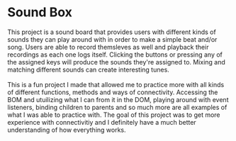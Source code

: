 <h1>Sound Box</h1>
This project is a sound board that provides users with different kinds of sounds they can play around with in order to make a simple beat and/or song. Users are able to record themsleves as well and playback their recordings as each one logs itself. Clicking the buttons or pressing any of the assigned keys will produce the sounds they're assigned to. Mixing and matching different sounds can create interesting tunes.
<br>
<br>
This is a fun project I made that allowed me to practice more with all kinds of different functions, methods and ways of connectivity. Accessing the BOM and utuilizing what I can from it in the DOM, playing around with event listeners, binding children to parents and so much more are all examples of what I was able to practice with. The goal of this project was to get more experience with connectivitiy and I definitely have a much better understanding of how everything works.
